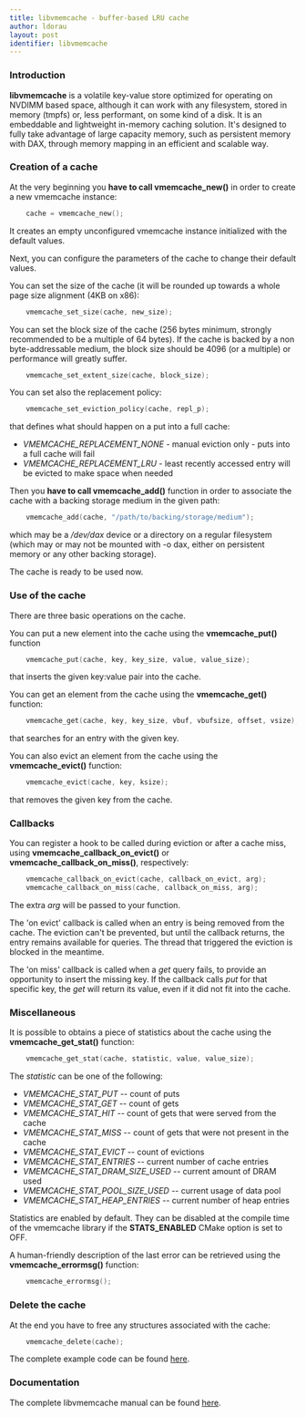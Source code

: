 ```yaml
---
title: libvmemcache - buffer-based LRU cache
author: ldorau
layout: post
identifier: libvmemcache
---
```


### Introduction

**libvmemcache** is a volatile key-value store optimized for operating on
NVDIMM based space, although it can work with any filesystem,
stored in memory (tmpfs) or, less performant, on some kind of a disk.
It is an embeddable and lightweight in-memory caching solution.
It's designed to fully take advantage of large capacity memory, such as
persistent memory with DAX, through memory mapping in an efficient
and scalable way.

### Creation of a cache

At the very beginning you **have to call vmemcache_new()**
in order to create a new vmemcache instance:

```c
	cache = vmemcache_new();
```

It creates an empty unconfigured vmemcache instance initialized
with the default values.

Next, you can configure the parameters of the cache to change
their default values.

You can set the size of the cache (it will be rounded up towards
a whole page size alignment (4KB on x86):

```c
	vmemcache_set_size(cache, new_size);
```

You can set the block size of the cache (256 bytes minimum,
strongly recommended to be a multiple of 64 bytes). If the cache is backed
by a non byte-addressable medium, the block size should be 4096 (or a multiple)
or performance will greatly suffer.

```c
	vmemcache_set_extent_size(cache, block_size);
```

You can set also the replacement policy:

```c
	vmemcache_set_eviction_policy(cache, repl_p);
```

that defines what should happen on a put into a full cache:

- *VMEMCACHE_REPLACEMENT_NONE* - manual eviction only - puts into a full cache
   will fail
- *VMEMCACHE_REPLACEMENT_LRU* - least recently accessed entry will be evicted
   to make space when needed

Then you **have to call vmemcache_add()** function in order to associate
the cache with a backing storage medium in the given path:

```c
	vmemcache_add(cache, "/path/to/backing/storage/medium");
```

which may be a */dev/dax* device or a directory on a regular filesystem
(which may or may not be mounted with -o dax, either on persistent memory
or any other backing storage).

The cache is ready to be used now.

### Use of the cache

There are three basic operations on the cache.

You can put a new element into the cache using the **vmemcache_put()** function

```c
	vmemcache_put(cache, key, key_size, value, value_size);
```

that inserts the given key:value pair into the cache.

You can get an element from the cache using the **vmemcache_get()** function:

```c
	vmemcache_get(cache, key, key_size, vbuf, vbufsize, offset, vsize);
```

that searches for an entry with the given key.

You can also evict an element from the cache using the **vmemcache_evict()**
function:

```c
	vmemcache_evict(cache, key, ksize);
```

that removes the given key from the cache.

### Callbacks

You can register a hook to be called during eviction or after a cache miss,
using **vmemcache_callback_on_evict()** or **vmemcache_callback_on_miss()**,
respectively:

```c
	vmemcache_callback_on_evict(cache, callback_on_evict, arg);
	vmemcache_callback_on_miss(cache, callback_on_miss, arg);
```

The extra *arg* will be passed to your function.

The 'on evict' callback is called when an entry is being removed from the cache.
The eviction can't be prevented, but until the callback returns,
the entry remains available for queries.
The thread that triggered the eviction is blocked in the meantime.

The 'on miss' callback is called when a *get* query fails, to provide
an opportunity to insert the missing key. If the callback calls *put*
for that specific key, the *get* will return its value,
even if it did not fit into the cache.


### Miscellaneous

It is possible to obtains a piece of statistics about the cache
using the **vmemcache_get_stat()** function:

```c
	vmemcache_get_stat(cache, statistic, value, value_size);
```

The *statistic* can be one of the following:

- *VMEMCACHE_STAT_PUT* -- count of puts
- *VMEMCACHE_STAT_GET* -- count of gets
- *VMEMCACHE_STAT_HIT* -- count of gets that were served from the cache
- *VMEMCACHE_STAT_MISS* -- count of gets that were not present in the cache
- *VMEMCACHE_STAT_EVICT* -- count of evictions
- *VMEMCACHE_STAT_ENTRIES* -- current number of cache entries
- *VMEMCACHE_STAT_DRAM_SIZE_USED* -- current amount of DRAM used
- *VMEMCACHE_STAT_POOL_SIZE_USED* -- current usage of data pool
- *VMEMCACHE_STAT_HEAP_ENTRIES* -- current number of heap entries

Statistics are enabled by default. They can be disabled at the compile time
of the vmemcache library if the **STATS_ENABLED** CMake option is set to OFF.

A human-friendly description of the last error can be retrieved using
the **vmemcache_errormsg()** function:

```c
	vmemcache_errormsg();
```


### Delete the cache

At the end you have to free any structures associated with the cache:

```c
	vmemcache_delete(cache);
```

The complete example code can be found
[here](https://github.com/pmem/vmemcache/blob/master/tests/example.c).

### Documentation

The complete libvmemcache manual can be found
[here](https://pmem.io/vmemcache/manpages/master/vmemcache.3.html).
